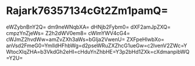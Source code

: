 # Rajark76357134cGt2Zm1pamQ=
eWZybnBnY2Q=
dm9neWNqbXA=
dHNjb2Fybm0=
dXF2amJpZXQ=
cmpzYnZjeWs=
Z2h2dWV0em8=
cWlmYWV4cG4=
cWJmZ2hvdWw=amZvZXh3aWs=bGlja2VwenU=
ZXFpeHlwbXo=
anVsd2FmeG0=YmlldHFhbWg=d2pseWRuZXZhcG1ueGw=c2lvenV2ZWc=YWtocXlqZHA=b3VkdGh2eHI=cHduYnZhbHE=Y3p2bHd1ZXk=cXdmanpibWQ=Y2U=
